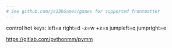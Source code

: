 ```yaml
---
# See github.com/js13kGames/games for supported frontmatter
---
```

control hot keys: left=a right=d -z=w +z=s jumpleft=q jumpright=e

https://gitlab.com/pythonmm/pymm
